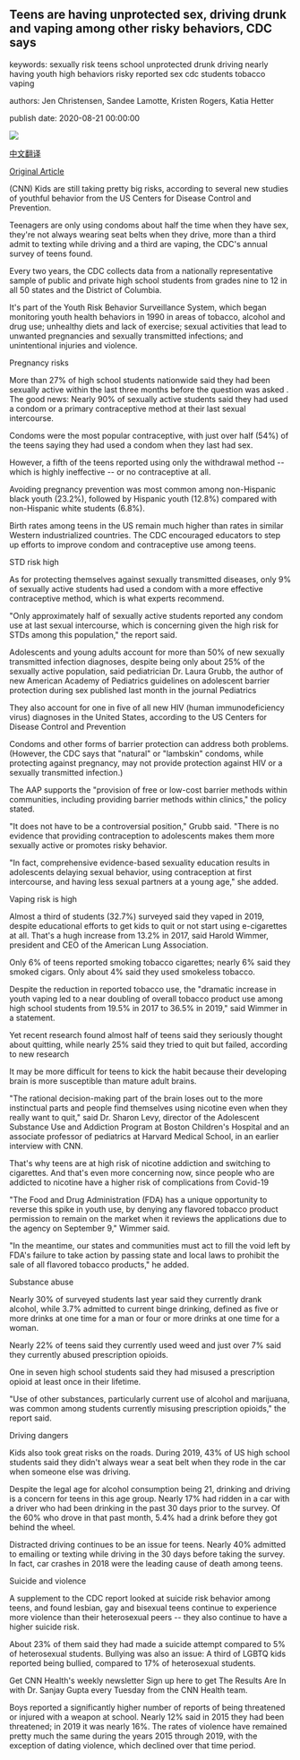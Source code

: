 ## Teens are having unprotected sex, driving drunk and vaping among other risky behaviors, CDC says

keywords: sexually risk teens school unprotected drunk driving nearly having youth high behaviors risky reported sex cdc students tobacco vaping

authors: Jen Christensen, Sandee Lamotte, Kristen Rogers, Katia Hetter

publish date: 2020-08-21 00:00:00

![](https://cdn.cnn.com/cnnnext/dam/assets/160721153001-teens-park-stock-super-tease.jpg)

[中文翻译](Teens%20are%20having%20unprotected%20sex%2C%20driving%20drunk%20and%20vaping%20among%20other%20risky%20behaviors%2C%20CDC%20says_zh.md)

[Original Article](https://edition.cnn.com/2020/08/21/health/teens-unsafe-behavior-health-risks-wellness/index.html)

(CNN) Kids are still taking pretty big risks, according to several new studies of youthful behavior from the US Centers for Disease Control and Prevention.

Teenagers are only using condoms about half the time when they have sex, they're not always wearing seat belts when they drive, more than a third admit to texting while driving and a third are vaping, the CDC's annual survey of teens found.

Every two years, the CDC collects data from a nationally representative sample of public and private high school students from grades nine to 12 in all 50 states and the District of Columbia.

It's part of the Youth Risk Behavior Surveillance System, which began monitoring youth health behaviors in 1990 in areas of tobacco, alcohol and drug use; unhealthy diets and lack of exercise; sexual activities that lead to unwanted pregnancies and sexually transmitted infections; and unintentional injuries and violence.

Pregnancy risks

More than 27% of high school students nationwide said they had been sexually active within the last three months before the question was asked . The good news: Nearly 90% of sexually active students said they had used a condom or a primary contraceptive method at their last sexual intercourse.

Condoms were the most popular contraceptive, with just over half (54%) of the teens saying they had used a condom when they last had sex.

However, a fifth of the teens reported using only the withdrawal method -- which is highly ineffective -- or no contraceptive at all.

Avoiding pregnancy prevention was most common among non-Hispanic black youth (23.2%), followed by Hispanic youth (12.8%) compared with non-Hispanic white students (6.8%).

Birth rates among teens in the US remain much higher than rates in similar Western industrialized countries. The CDC encouraged educators to step up efforts to improve condom and contraceptive use among teens.

STD risk high

As for protecting themselves against sexually transmitted diseases, only 9% of sexually active students had used a condom with a more effective contraceptive method, which is what experts recommend.

"Only approximately half of sexually active students reported any condom use at last sexual intercourse, which is concerning given the high risk for STDs among this population," the report said.

Adolescents and young adults account for more than 50% of new sexually transmitted infection diagnoses, despite being only about 25% of the sexually active population, said pediatrician Dr. Laura Grubb, the author of new American Academy of Pediatrics guidelines on adolescent barrier protection during sex published last month in the journal Pediatrics

They also account for one in five of all new HIV (human immunodeficiency virus) diagnoses in the United States, according to the US Centers for Disease Control and Prevention

Condoms and other forms of barrier protection can address both problems. (However, the CDC says that "natural" or "lambskin" condoms, while protecting against pregnancy, may not provide protection against HIV or a sexually transmitted infection.)

The AAP supports the "provision of free or low-cost barrier methods within communities, including providing barrier methods within clinics," the policy stated.

"It does not have to be a controversial position," Grubb said. "There is no evidence that providing contraception to adolescents makes them more sexually active or promotes risky behavior.

"In fact, comprehensive evidence-based sexuality education results in adolescents delaying sexual behavior, using contraception at first intercourse, and having less sexual partners at a young age," she added.

Vaping risk is high

Almost a third of students (32.7%) surveyed said they vaped in 2019, despite educational efforts to get kids to quit or not start using e-cigarettes at all. That's a hugh increase from 13.2% in 2017, said Harold Wimmer, president and CEO of the American Lung Association.

Only 6% of teens reported smoking tobacco cigarettes; nearly 6% said they smoked cigars. Only about 4% said they used smokeless tobacco.

Despite the reduction in reported tobacco use, the "dramatic increase in youth vaping led to a near doubling of overall tobacco product use among high school students from 19.5% in 2017 to 36.5% in 2019," said Wimmer in a statement.

Yet recent research found almost half of teens said they seriously thought about quitting, while nearly 25% said they tried to quit but failed, according to new research

It may be more difficult for teens to kick the habit because their developing brain is more susceptible than mature adult brains.

"The rational decision-making part of the brain loses out to the more instinctual parts and people find themselves using nicotine even when they really want to quit," said Dr. Sharon Levy, director of the Adolescent Substance Use and Addiction Program at Boston Children's Hospital and an associate professor of pediatrics at Harvard Medical School, in an earlier interview with CNN.

That's why teens are at high risk of nicotine addiction and switching to cigarettes. And that's even more concerning now, since people who are addicted to nicotine have a higher risk of complications from Covid-19

"The Food and Drug Administration (FDA) has a unique opportunity to reverse this spike in youth use, by denying any flavored tobacco product permission to remain on the market when it reviews the applications due to the agency on September 9," Wimmer said.

"In the meantime, our states and communities must act to fill the void left by FDA's failure to take action by passing state and local laws to prohibit the sale of all flavored tobacco products," he added.

Substance abuse

Nearly 30% of surveyed students last year said they currently drank alcohol, while 3.7% admitted to current binge drinking, defined as five or more drinks at one time for a man or four or more drinks at one time for a woman.

Nearly 22% of teens said they currently used weed and just over 7% said they currently abused prescription opioids.

One in seven high school students said they had misused a prescription opioid at least once in their lifetime.

"Use of other substances, particularly current use of alcohol and marijuana, was common among students currently misusing prescription opioids," the report said.

Driving dangers

Kids also took great risks on the roads. During 2019, 43% of US high school students said they didn't always wear a seat belt when they rode in the car when someone else was driving.

Despite the legal age for alcohol consumption being 21, drinking and driving is a concern for teens in this age group. Nearly 17% had ridden in a car with a driver who had been drinking in the past 30 days prior to the survey. Of the 60% who drove in that past month, 5.4% had a drink before they got behind the wheel.

Distracted driving continues to be an issue for teens. Nearly 40% admitted to emailing or texting while driving in the 30 days before taking the survey. In fact, car crashes in 2018 were the leading cause of death among teens.

Suicide and violence

A supplement to the CDC report looked at suicide risk behavior among teens, and found lesbian, gay and bisexual teens continue to experience more violence than their heterosexual peers -- they also continue to have a higher suicide risk.

About 23% of them said they had made a suicide attempt compared to 5% of heterosexual students. Bullying was also an issue: A third of LGBTQ kids reported being bullied, compared to 17% of heterosexual students.

Get CNN Health's weekly newsletter Sign up here to get The Results Are In with Dr. Sanjay Gupta every Tuesday from the CNN Health team.

Boys reported a significantly higher number of reports of being threatened or injured with a weapon at school. Nearly 12% said in 2015 they had been threatened; in 2019 it was nearly 16%. The rates of violence have remained pretty much the same during the years 2015 through 2019, with the exception of dating violence, which declined over that time period.